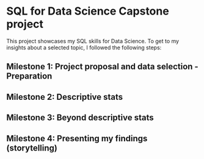 # SQL for Data Science Capstone project

This project showcases my SQL skills for Data Science. To get to my insights about a selected topic, I followed the following steps:

## Milestone 1: Project proposal and data selection - Preparation
## Milestone 2: Descriptive stats
## Milestone 3: Beyond descriptive stats
## Milestone 4: Presenting my findings (storytelling)
